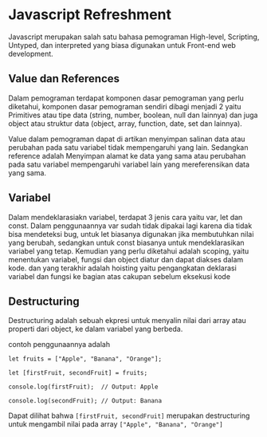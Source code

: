 # Javascript Refreshment

Javascript merupakan salah satu bahasa pemograman High-level, Scripting, Untyped, dan interpreted yang biasa digunakan untuk
Front-end web development.

## Value dan References

Dalam pemograman terdapat komponen dasar pemograman yang perlu diketahui, komponen dasar pemograman sendiri dibagi menjadi 2 yaitu Primitives atau tipe data (string, number, boolean, null dan lainnya) dan juga object atau struktur data (object, array, function, date, set dan lainnya).

Value dalam pemograman dapat di artikan menyimpan salinan data atau perubahan pada satu variabel tidak mempengaruhi yang lain. Sedangkan reference adalah Menyimpan alamat ke data yang sama atau perubahan pada satu variabel mempengaruhi variabel lain yang mereferensikan data yang sama.

## Variabel

Dalam mendeklarasiakn variabel, terdapat 3 jenis cara yaitu var, let dan const. Dalam penggunaannya var sudah tidak dipakai lagi karena dia tidak bisa mendeteksi bug, untuk let biasanya digunakan jika membutuhkan nilai yang berubah, sedangkan untuk const biasanya untuk mendeklarasikan variabel yang tetap.
Kemudian yang perlu diketahui adalah scoping, yaitu menentukan variabel, fungsi dan object diatur dan dapat diakses dalam kode. dan yang terakhir adalah hoisting yaitu pengangkatan deklarasi variabel dan fungsi ke bagian atas cakupan sebelum eksekusi kode

## Destructuring

Destructuring adalah sebuah ekpresi untuk menyalin nilai dari array atau properti dari object, ke dalam variabel yang berbeda.

contoh penggunaannya adalah

`let fruits = ["Apple", "Banana", "Orange"];`

`let [firstFruit, secondFruit] = fruits;`

`console.log(firstFruit);  // Output: Apple`

`console.log(secondFruit); // Output: Banana`

Dapat dilihat bahwa `[firstFruit, secondFruit]` merupakan destructuring untuk mengambil nilai pada array `["Apple", "Banana", "Orange"]`


